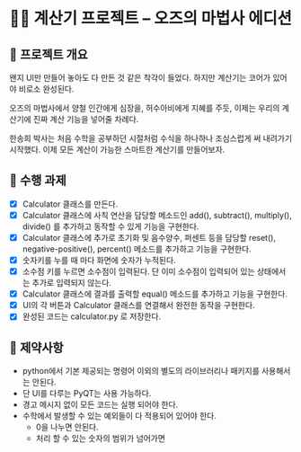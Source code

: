 # 🧑‍🔬 계산기 프로젝트 – 오즈의 마법사 에디션

## 📖 프로젝트 개요

왠지 UI만 만들어 놓아도 다 만든 것 같은 착각이 들었다.
하지만 계산기는 코어가 있어야 비로소 완성된다.

오즈의 마법사에서 양철 인간에게 심장을, 허수아비에게 지혜를 주듯,
이제는 우리의 계산기에 진짜 계산 기능을 넣어줄 차례다.

한송희 박사는 처음 수학을 공부하던 시절처럼 수식을 하나하나 조심스럽게 써 내려가기 시작했다.
이제 모든 계산이 가능한 스마트한 계산기를 만들어보자.

## 🧰 수행 과제

- [x] Calculator 클래스를 만든다.
- [x] Calculator 클래스에 사칙 연산을 담당할 메소드인 add(), subtract(), multiply(), divide() 를 추가하고 동작할 수 있게 기능을 구현한다.
- [x] Calculator 클래스에 추가로 초기화 및 음수양수, 퍼센트 등을 담당할 reset(), negative-positive(), percent() 메소드를 추가하고 기능을 구현한다.
- [x] 숫자키를 누를 때 마다 화면에 숫자가 누적된다.
- [x] 소수점 키를 누르면 소수점이 입력된다. 단 이미 소수점이 입력되어 있는 상태에서는 추가로 입력되지 않는다.
- [x] Calculator 클래스에 결과를 출력할 equal() 메소드를 추가하고 기능을 구현한다.
- [x] UI의 각 버튼과 Calculator 클래스를 연결해서 완전한 동작을 구현한다.
- [x] 완성된 코드는 calculator.py 로 저장한다.

## 🚫 제약사항

- python에서 기본 제공되는 명령어 이외의 별도의 라이브러리나 패키지를 사용해서는 안된다.
- 단 UI를 다루는 PyQT는 사용 가능하다.
- 경고 메시지 없이 모든 코드는 실행 되어야 한다.
- 수학에서 발생할 수 있는 예외들이 다 적용되어 있어야 한다.
  - 0을 나누면 안된다.
  - 처리 할 수 있는 숫자의 범위가 넘어가면
